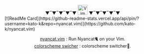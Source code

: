 <br/>
<div align="center">
  ▼‾▼‾▼‾▼‾▼  <img alt="Vim" src="https://raw.githubusercontent.com/konpa/devicon/master/icons/vim/vim-plain.svg" width=32 />  ▼‾▼‾▼‾▼‾▼
</div>
[![ReadMe Card](https://github-readme-stats.vercel.app/api/pin/?username=kato-k&repo=nyancat.vim)](https://github.com/kato-k/nyancat.vim)
 <p align="center">
   <a href="https://github.com/kato-k/nyancat.vim">nyancat.vim</a> : Run Nyancat🐈 on your Vim.<br/>
   <a href="https://github.com/kato-k/vim-colorscheme-settings">colorscheme swicher</a> : colorscheme switcher🎨.
 </p>
 <br/>
